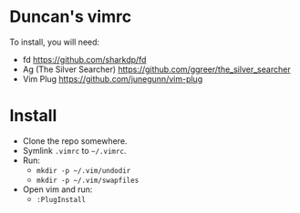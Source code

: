 # Duncan's vimrc

To install, you will need:
  - fd https://github.com/sharkdp/fd
  - Ag (The Silver Searcher) https://github.com/ggreer/the_silver_searcher
  - Vim Plug https://github.com/junegunn/vim-plug

# Install

  - Clone the repo somewhere.
  - Symlink `.vimrc` to `~/.vimrc`.
  - Run:
     - `mkdir -p ~/.vim/undodir`
     - `mkdir -p ~/.vim/swapfiles`
  - Open vim and run:
     - `:PlugInstall`

